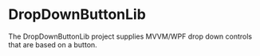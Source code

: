 # DropDownButtonLib
The DropDownButtonLib project supplies MVVM/WPF drop down controls that are based on a button. 
